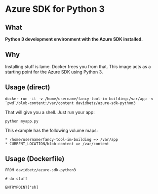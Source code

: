 # Azure SDK for Python 3

## What

**Python 3 development environment with the Azure SDK installed.**

## Why

Installing stuff is lame. Docker frees you from that. This image acts as a starting point for the Azure SDK using Python 3.

## Usage (direct)

    docker run -it -v /home/username/fancy-tool-im-building:/var/app -v `pwd`/blob-content:/var/content davidbetz/azure-sdk-python3

That will give you a shell. Just run your app:

    python myapp.py

This example has the following volume maps:

    * /home/username/fancy-tool-im-building => /var/app
    * CURRENT_LOCATION/blob-content => /var/content

## Usage (Dockerfile)

    FROM davidbetz/azure-sdk-python3

    # do stuff

    ENTRYPOINT["sh]
    
